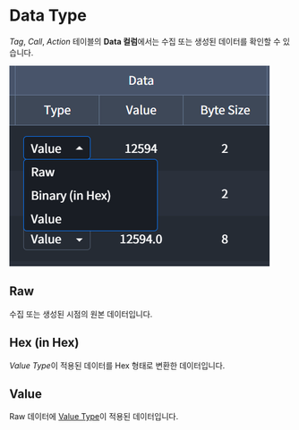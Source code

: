 # Data Type
*Tag*, *Call*, *Action* 테이블의 **Data 컬럼**에서는 수집 또는 생성된 데이터를 확인할 수 있습니다.

![img](../../img/details/datatype.png)


## Raw
수집 또는 생성된 시점의 원본 데이터입니다.

## Hex (in Hex)
*Value Type*이 적용된 데이터를 Hex 형태로 변환한 데이터입니다.

## Value
Raw 데이터에 [Value Type](./valueType)이 적용된 데이터입니다.
